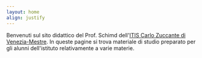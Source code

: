 ```yaml
---
layout: home
align: justify
---
```


Benvenuti sul sito didattico del Prof. Schimd dell'[ITIS Carlo Zuccante di
Venezia-Mestre](https://www.itiszuccante.edu.it/). In queste pagine si trova
materiale di studio preparato per gli alunni dell'istituto relativamente a
varie materie.
